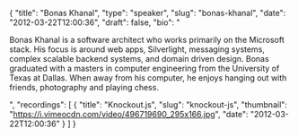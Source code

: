 {
  "title": "Bonas Khanal",
  "type": "speaker",
  "slug": "bonas-khanal",
  "date": "2012-03-22T12:00:36",
  "draft": false,
  "bio": "<p>Bonas Khanal is a software architect who works primarily on the Microsoft stack. His focus is around web apps, Silverlight, messaging systems, complex scalable backend systems, and domain driven design. Bonas graduated with a masters in computer engineering from the University of Texas at Dallas. When away from his computer, he enjoys hanging out with friends, photography and playing chess.</p>",
  "recordings": [
    {
      "title": "Knockout.js",
      "slug": "knockout-js",
      "thumbnail": "https://i.vimeocdn.com/video/496719690_295x166.jpg",
      "date": "2012-03-22T12:00:36"
    }
  ]
}